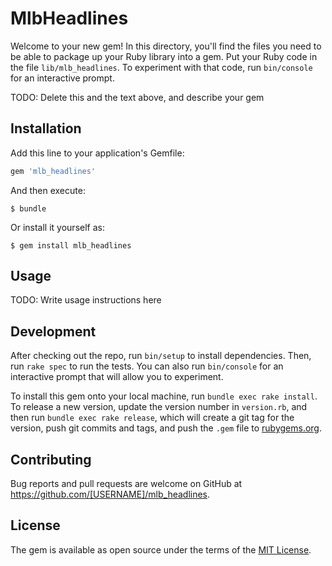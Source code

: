 # MlbHeadlines

Welcome to your new gem! In this directory, you'll find the files you need to be able to package up your Ruby library into a gem. Put your Ruby code in the file `lib/mlb_headlines`. To experiment with that code, run `bin/console` for an interactive prompt.

TODO: Delete this and the text above, and describe your gem

## Installation

Add this line to your application's Gemfile:

```ruby
gem 'mlb_headlines'
```

And then execute:

    $ bundle

Or install it yourself as:

    $ gem install mlb_headlines

## Usage

TODO: Write usage instructions here

## Development

After checking out the repo, run `bin/setup` to install dependencies. Then, run `rake spec` to run the tests. You can also run `bin/console` for an interactive prompt that will allow you to experiment.

To install this gem onto your local machine, run `bundle exec rake install`. To release a new version, update the version number in `version.rb`, and then run `bundle exec rake release`, which will create a git tag for the version, push git commits and tags, and push the `.gem` file to [rubygems.org](https://rubygems.org).

## Contributing

Bug reports and pull requests are welcome on GitHub at https://github.com/[USERNAME]/mlb_headlines.


## License

The gem is available as open source under the terms of the [MIT License](http://opensource.org/licenses/MIT).

